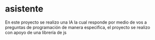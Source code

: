 # asistente
En este proyecto se realizo una IA la cual responde por medio de vos a preguntas de programación  de manera especifica, el proyecto se realizo con apoyo de una librería de js 
